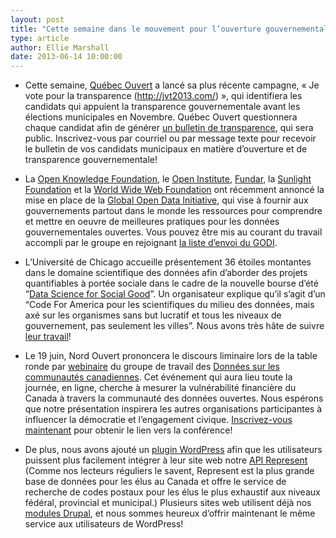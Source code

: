```yaml
---
layout: post
title: "Cette semaine dans le mouvement pour l’ouverture gouvernementale..."
type: article
author: Ellie Marshall
date: 2013-06-14 10:00:00
---
```

- Cette semaine, [Québec Ouvert](http://www.quebecouvert.org) a lancé sa plus récente campagne, « Je vote pour la transparence (http://jvt2013.com/) », qui identifiera les candidats qui appuient la transparence gouvernementale avant les élections municipales en Novembre. Québec Ouvert questionnera chaque candidat afin de générer [un bulletin de transparence](http://quebecouvert.org/article/post/quelques-exemples-de-questions-pour-jvt2013com), qui sera public. Inscrivez-vous par courriel ou par message texte pour recevoir le bulletin de vos candidats municipaux en matière d’ouverture et de transparence gouvernementale! 

- La [Open Knowledge Foundation](http://okfn.org/), le [Open Institute](http://www.open.org.kh/en), [Fundar](http://fundar.org.mx/index.html/), la [Sunlight Foundation](http://sunlightfoundation.com/) et la [World Wide Web Foundation](http://www.webfoundation.org/) ont récemment annoncé la mise en place de la [Global Open Data Initiative](http://globalopendatainitiative.org/), qui vise à fournir aux gouvernements partout dans le monde les ressources pour comprendre et mettre en oeuvre de meilleures pratiques pour les données gouvernementales ouvertes. Vous pouvez être mis au courant du travail accompli par le groupe en rejoignant [la liste d’envoi du GODI](https://groups.google.com/forum/?fromgroups#!forum/global-open-data-initiative).

- L’Université de Chicago accueille présentement 36 étoiles montantes dans le domaine scientifique des données afin d’aborder des projets quantifiables à portée sociale dans le cadre de la nouvelle bourse d’été “[Data Science for Social Good](http://dssg.io/)”. Un organisateur explique qu’il s’agit d’un “Code For America pour les scientifiques du milieu des données, mais axé sur les organismes sans but lucratif et tous les niveaux de gouvernement, pas seulement les villes”. Nous avons très hâte de suivre [leur travail](http://dssg.io/projects/)!

- Le 19 juin, Nord Ouvert prononcera le discours liminaire lors de la table ronde par [webinaire](http://www.cdc-dcc.info/roundTable.php) du groupe de travail des [Données sur les communautés canadiennes](http://www.cdc-dcc.info/). Cet événement qui aura lieu toute la journée, en ligne, cherche à mesurer la vulnérabilité financière du Canada à travers la communauté des données ouvertes. Nous espérons que notre présentation inspirera les autres organisations participantes à influencer la démocratie et l’engagement civique. [Inscrivez-vous maintenant](https://www1.gotomeeting.com/register/674148176) pour obtenir le lien vers la conférence!

- De plus, nous avons ajouté un [plugin WordPress](http://wordpress.org/plugins/represent-api/) afin que les utilisateurs puissent plus facilement intégrer à leur site web notre [API Represent](https://represent.opennorth.ca/) (Comme nos lecteurs réguliers le savent, Represent est la plus grande base de données pour les élus au Canada et offre le service de recherche de codes postaux pour les élus le plus exhaustif aux niveaux fédéral, provincial et municipal.) Plusieurs sites web utilisent déjà nos [modules Drupal](http://drupal.org/project/represent), et nous sommes heureux d’offrir maintenant le même service aux utilisateurs de WordPress!